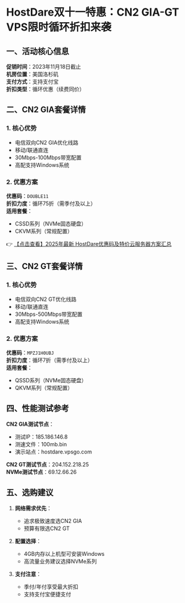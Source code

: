 # HostDare双十一特惠：CN2 GIA-GT VPS限时循环折扣来袭

## 一、活动核心信息

**促销时间**：2023年11月18日截止  
**机房位置**：美国洛杉矶  
**支付方式**：支持支付宝  
**折扣类型**：循环优惠（续费同价）

## 二、CN2 GIA套餐详情

### 1. 核心优势
- 电信双向CN2 GIA优化线路
- 移动/联通直连
- 30Mbps-100Mbps带宽配置
- 高配支持Windows系统

### 2. 优惠方案
**优惠码**：`DOUBLE11`  
**折扣力度**：循环75折（需季付及以上）  
**适用套餐**：
- CSSD系列（NVMe固态硬盘）
- CKVM系列（常规配置）

👉 [【点击查看】2025年最新 HostDare优惠码及特价云服务器方案汇总](https://bit.ly/hostdare)

## 三、CN2 GT套餐详情

### 1. 核心优势
- 电信双向CN2 GT优化线路
- 移动/联通直连
- 30Mbps-500Mbps带宽配置
- 高配支持Windows系统

### 2. 优惠方案
**优惠码**：`MPZJ1H0UBJ`  
**折扣力度**：循环7折（需季付及以上）  
**适用套餐**：
- QSSD系列（NVMe固态硬盘）
- QKVM系列（常规配置）

## 四、性能测试参考

**CN2 GIA测试节点**：
- 测试IP：185.186.146.8
- 测速文件：100mb.bin
- 演示站点：hostdare.vpsgo.com

**CN2 GT测试节点**：204.152.218.25  
**NVMe测试节点**：69.12.66.26

## 五、选购建议

1. **网络需求优先**：
   - 追求极致速度选CN2 GIA
   - 预算有限选CN2 GT

2. **配置选择**：
   - 4GB内存以上机型可安装Windows
   - 高流量业务建议选择NVMe系列

3. **支付注意**：
   - 季付/年付享受最大折扣
   - 支持支付宝便捷支付